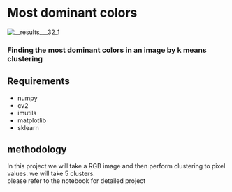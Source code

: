 # Most dominant colors  
![__results___32_1](https://user-images.githubusercontent.com/77840111/183234525-e76ffb64-3460-48ed-bc44-4cd56701e248.png)
### Finding the most dominant colors in an image by k means clustering  
## Requirements
- numpy
- cv2
- imutils
- matplotlib
- sklearn
## methodology  
In this project we will take a RGB image and then perform clustering to pixel values. we will take 5 clusters.  
please refer to the notebook for detailed project
